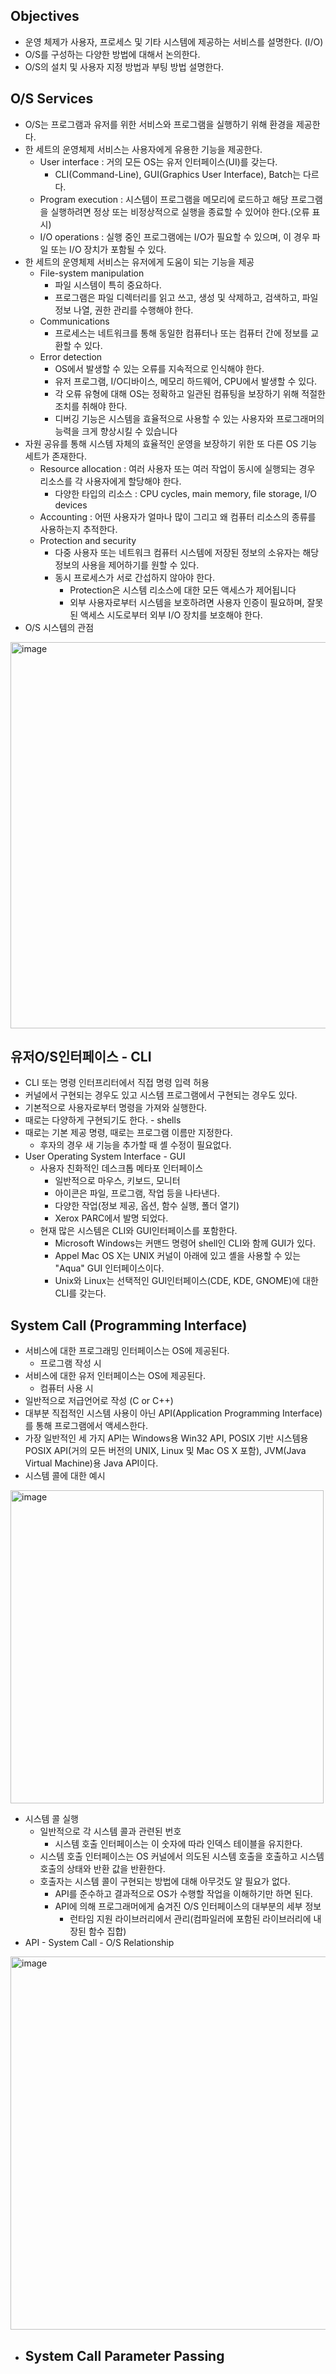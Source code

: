 ## <strong>Objectives</strong>
- 운영 체제가 사용자, 프로세스 및 기타 시스템에 제공하는 서비스를 설명한다. (I/O)
- O/S를 구성하는 다양한 방법에 대해서 논의한다.
- O/S의 설치 및 사용자 지정 방법과 부팅 방법 설명한다.

## <strong>O/S Services</strong>
- O/S는 프로그램과 유저를 위한 서비스와 프로그램을 실행하기 위해 환경을 제공한다.
- 한 세트의 운영체제 서비스는 사용자에게 유용한 기능을 제공한다.
    - User interface : 거의 모든 OS는 유저 인터페이스(UI)를 갖는다.
        - CLI(Command-Line), GUI(Graphics User Interface), Batch는 다르다.
    - Program execution : 시스템이 프로그램을 메모리에 로드하고 해당 프로그램을 실행하려면 정상 또는 비정상적으로 실행을 종료할 수 있어야 한다.(오류 표시)
    - I/O operations : 실행 중인 프로그램에는 I/O가 필요할 수 있으며, 이 경우 파일 또는 I/O 장치가 포함될 수 있다.
- 한 세트의 운영체제 서비스는 유저에게 도움이 되는 기능을 제공
    - File-system manipulation
        - 파일 시스템이 특히 중요하다.
        - 프로그램은 파일 디렉터리를 읽고 쓰고, 생성 및 삭제하고, 검색하고, 파일 정보 나열, 권한 관리를 수행해야 한다.
    - Communications
        - 프로세스는 네트워크를 통해 동일한 컴퓨터나 또는 컴퓨터 간에 정보를 교환할 수 있다.
    - Error detection
        - OS에서 발생할 수 있는 오류를 지속적으로 인식해야 한다.
        - 유저 프로그램, I/O디바이스, 메모리 하드웨어, CPU에서 발생할 수 있다.
        - 각 오류 유형에 대해 OS는 정확하고 일관된 컴퓨팅을 보장하기 위해 적절한 조치를 취해야 한다.
        - 디버깅 기능은 시스템을 효율적으로 사용할 수 있는 사용자와 프로그래머의 능력을 크게 향상시킬 수 있습니다
- 자원 공유를 통해 시스템 자체의 효율적인 운영을 보장하기 위한 또 다른 OS 기능 세트가 존재한다.
    - Resource allocation : 여러 사용자 또는 여러 작업이 동시에 실행되는 경우 리소스를 각 사용자에게 할당해야 한다.
        - 다양한 타입의 리소스 : CPU cycles, main memory, file storage, I/O devices
    - Accounting : 어떤 사용자가 얼마나 많이 그리고 왜 컴퓨터 리소스의 종류를 사용하는지 추적한다.
    - Protection and security
        - 다중 사용자 또는 네트워크 컴퓨터 시스템에 저장된 정보의 소유자는 해당 정보의 사용을 제어하기를 원할 수 있다.
        - 동시 프로세스가 서로 간섭하지 않아야 한다.
            - Protection은 시스템 리소스에 대한 모든 액세스가 제어됩니다
            - 외부 사용자로부터 시스템을 보호하려면 사용자 인증이 필요하며, 잘못된 액세스 시도로부터 외부 I/O 장치를 보호해야 한다.
- O/S 시스템의 관점
<img width="618" alt="image" src="https://user-images.githubusercontent.com/99342700/232201222-c8dd9e47-fc43-44f4-8b53-c30c0f52f0ad.png">

## <strong>유저O/S인터페이스 - CLI</strong>
- CLI 또는 명령 인터프리터에서 직접 명령 입력 허용
- 커널에서 구현되는 경우도 있고 시스템 프로그램에서 구현되는 경우도 있다.
- 기본적으로 사용자로부터 명령을 가져와 실행한다.
- 때로는 다양하게 구현되기도 한다. - shells
- 때로는 기본 제공 명령, 때로는 프로그램 이름만 지정한다.
    - 후자의 경우 새 기능을 추가할 때 셸 수정이 필요없다.
- User Operating System Interface - GUI
    - 사용자 친화적인 데스크톱 메타포 인터페이스
        - 일반적으로 마우스, 키보드, 모니터
        - 아이콘은 파일, 프로그램, 작업 등을 나타낸다.
        - 다양한 작업(정보 제공, 옵션, 함수 실행, 폴더 열기)
        - Xerox PARC에서 발명 되었다.
    - 현재 많은 시스템은 CLI와 GUI인터페이스를 포함한다.
        - Microsoft Windows는 커맨드 명령어 shell인 CLI와 함께 GUI가 있다.
        - Appel Mac OS X는 UNIX 커널이 아래에 있고 셸을 사용할 수 있는 "Aqua" GUI 인터페이스이다.
        - Unix와 Linux는 선택적인 GUI인터페이스(CDE, KDE, GNOME)에 대한 CLI를 갖는다.

## <strong>System Call (Programming Interface)</strong>
- 서비스에 대한 프로그래밍 인터페이스는 OS에 제공된다.
    - 프로그램 작성 시
- 서비스에 대한 유저 인터페이스는 OS에 제공된다.
    - 컴퓨터 사용 시
- 일반적으로 저급언어로 작성 (C or C++)
- 대부분 직접적인 시스템  사용이 아닌 API(Application Programming Interface)를 통해 프로그램에서 액세스한다.
- 가장 일반적인 세 가지 API는 Windows용 Win32 API, POSIX 기반 시스템용 POSIX API(거의 모든 버전의 UNIX, Linux 및 Mac OS X 포함), JVM(Java Virtual Machine)용 Java API이다.
- 시스템 콜에 대한 예시
<img width="501" alt="image" src="https://user-images.githubusercontent.com/99342700/232202951-46f6c096-37ef-4740-850c-a5bbe11377e9.png">

- 시스템 콜 실행
    - 일반적으로 각 시스템 콜과 관련된 번호
        - 시스템 호출 인터페이스는 이 숫자에 따라 인덱스 테이블을 유지한다.
    - 시스템 호출 인터페이스는 OS 커널에서 의도된 시스템 호출을 호출하고 시스템 호출의 상태와 반환 값을 반환한다.
    - 호출자는 시스템 콜이 구현되는 방법에 대해 아무것도 알 필요가 없다.
        - API를 준수하고 결과적으로 OS가 수행할 작업을 이해하기만 하면 된다.
        - API에 의해 프로그래머에게 숨겨진 O/S 인터페이스의 대부분의 세부 정보
            - 런타임 지원 라이브러리에서 관리(컴파일러에 포함된 라이브러리에 내장된 함수 집합)
- API - System Call - O/S Relationship
<img width="597" alt="image" src="https://user-images.githubusercontent.com/99342700/232203597-bfd9b0bc-ce0a-4858-b919-859312b64298.png">

- System Call Parameter Passing
    - 

## <strong></strong>
## <strong></strong>
## <strong></strong>
## <strong></strong>
## <strong></strong>
## <strong></strong>